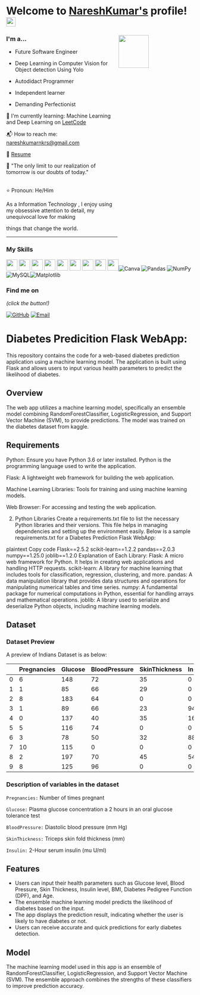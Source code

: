 # Welcome to [NareshKumar's](https://github.com/Nare5hkumars/) profile! <a href="https://github.com/Nare5hkumars/"> <img src="https://media.giphy.com/media/hvRJCLFzcasrR4ia7z/giphy.gif" width="25px"></a>

 

### I'm a...   <img src="https://camo.githubusercontent.com/2366b34bb903c09617990fb5fff4622f3e941349e846ddb7e73df872a9d21233/68747470733a2f2f63646e2e6472696262626c652e636f6d2f75736572732f3733303730332f73637265656e73686f74732f363538313234332f6176656e746f2e676966" height=15% width=40% align="right">

 

* Future Software Engineer

* Deep Learning in Computer Vision for Object detection Using Yolo

* Autodidact Programmer

* Independent learner

* Demanding Perfectionist

 

🌱 I'm currently learning: Machine Learning and Deep Learning on [LeetCode](https://leetcode.com/nareshkumarnkrs)<br>

📬 How to reach me: [nareshkumarnkrs@gmail.com](mailto:nareshkumarnkrs@gmail.com)<br>

📝 [Resume](https://github.com/Nare5hkumars/RESUME/blob/main/Nare5hkumar.pdf)<br>

💪 "The only limit to our realization of tomorrow is our doubts of today."<br><br>

⭐ Pronoun: He/Him

 As a Information Technology , I enjoy using my obsessive attention to detail, my unequivocal love for making

 things that change the world.

 

 

-------------------------------------------------------------------------------------------------------

### My Skills

<img src="https://img.shields.io/badge/-C-blue?style=for-the-badge&logo=c&logoColor=FFFFFF" height="30"> <img src="https://img.shields.io/badge/-C++-blue?style=for-the-badge&logo=c%2B%2B&logoColor=FFFFFF" height="30"> <img src="http://img.shields.io/badge/-Python-blue?style=for-the-badge&logo=python&logoColor=FFFFFF" height="30"> <img src="https://img.shields.io/badge/-Java-blue?style=for-the-badge&logo=openjdk&logoColor=white" height="30"> <img src="http://img.shields.io/badge/-PHP-blue?style=for-the-badge&logo=php&logoColor=FFFFFF" height="30"> <img src="http://img.shields.io/badge/-Machine%20Learning-blue?style=for-the-badge&logo=machine-learning&logoColor=FFFFFF" height="30"> <img src="http://img.shields.io/badge/-Deep%20Learning-blue?style=for-the-badge&logo=deep-learning&logoColor=FFFFFF" height="30"> <img src="http://img.shields.io/badge/-Computer%20Vision-blue?style=for-the-badge&logo=computer-vision&logoColor=FFFFFF" height="30"> <img src="http://img.shields.io/badge/-MySQL-blue?style=for-the-badge&logo=mysql&logoColor=FFFFFF" height="30">![Canva](https://img.shields.io/badge/Canva-%2300C4CC.svg?style=for-the-badge&logo=Canva&logoColor=white)  ![Pandas](https://img.shields.io/badge/pandas-%23150458.svg?style=for-the-badge&logo=pandas&logoColor=white) ![NumPy](https://img.shields.io/badge/numpy-%23013243.svg?style=for-the-badge&logo=numpy&logoColor=white) ![MySQL](https://img.shields.io/badge/mysql-%2300000f.svg?style=for-the-badge&logo=mysql&logoColor=white)![Matplotlib](https://img.shields.io/badge/Matplotlib-%23ffffff.svg?style=for-the-badge&logo=Matplotlib&logoColor=black)

 

 

 

### Find me on

 

_(click the button!)_

 

[![GitHub](https://img.shields.io/badge/-GitHub-blue?style=for-the-badge&logo=github&logoColor=white)](https://github.com/Hirthick6) [![Email](https://img.shields.io/badge/-Email-blue?style=for-the-badge&logo=mail.ru&logoColor=white)](mailto:hirthicksofficial@gmail.com)

 
 
# Diabetes Predicition Flask WebApp:

This repository contains the code for a web-based diabetes prediction application using a machine learning model. The application is built using Flask and allows users to input various health parameters to predict the likelihood of diabetes.<br>




## Overview

The web app utilizes a machine learning model, specifically an ensemble model combining RandomForestClassifier, LogisticRegression, and Support Vector Machine (SVM), to provide predictions. The model was trained on the diabetes dataset from kaggle.

## Requirements

Python: Ensure you have Python 3.6 or later installed. Python is the programming language used to write the application.

Flask: A lightweight web framework for building the web application.

Machine Learning Libraries: Tools for training and using machine learning models.

Web Browser: For accessing and testing the web application.

2. Python Libraries
Create a requirements.txt file to list the necessary Python libraries and their versions. This file helps in managing dependencies and setting up the environment easily. Below is a sample requirements.txt for a Diabetes Prediction Flask WebApp:

plaintext
Copy code
Flask==2.5.2
scikit-learn==1.2.2
pandas==2.0.3
numpy==1.25.0
joblib==1.2.0
Explanation of Each Library:
Flask: A micro web framework for Python. It helps in creating web applications and handling HTTP requests.
scikit-learn: A library for machine learning that includes tools for classification, regression, clustering, and more.
pandas: A data manipulation library that provides data structures and operations for manipulating numerical tables and time series.
numpy: A fundamental package for numerical computations in Python, essential for handling arrays and mathematical operations.
joblib: A library used to serialize and deserialize Python objects, including machine learning models.


## Dataset

<h3>Dataset Preview</h3><a id="3"></a>
A preview of Indians Dataset is as below:

| | Pregnancies | Glucose | BloodPressure | SkinThickness | Insulin |  BMI | DiabetesPedigreeFunction | Age | Outcome |
|-| ----------- | ------- | ------------- | ------------- | ------- | ---- | ------------------------ | --- | ------- |
|0|	          6	|     148 |            72 |            35 |       0 | 33.6 |                    0.627 |  50 |       1 |
|1|	          1	|      85 |            66 |            29 |       0 | 26.6 |                    0.351 |  31 |       0 |
|2|	          8	|     183 |            64 |             0 |       0 | 23.3 |                    0.672 |  32 |       1 |
|3|           1 |      89 |            66 |            23 |      94 | 28.1 |                    0.167 |  21 |       0 |
|4|	          0 |	  137 |            40 |            35 |     168 | 43.1 |                    2.288 |  33 |       1 |
|5|	          5 |	  116 |            74 |             0 |       0 | 25.6 |                    0.201 |  30 |       0 |
|6|	          3 |	   78 |            50 |            32 |      88 | 31.0 |                    0.248 |  26 |       1 |
|7|          10 |     115 |             0 |             0 |       0 | 35.3 |                    0.134 |  29 |       0 |
|8|           2 |     197 |            70 |            45 |     543 | 30.5 |                    0.158 |  53 |       1 |
|9|	          8 |     125 |            96 |             0 |       0 |  0.0 |                    0.232 |  54 |       1 |



<h3>Description of variables in the dataset</h3><a id="4"></a>

```Pregnancies:``` Number of times pregnant

```Glucose:``` Plasma glucose concentration a 2 hours in an oral glucose tolerance test

```BloodPressure:``` Diastolic blood pressure (mm Hg)

```SkinThickness:``` Triceps skin fold thickness (mm)

```Insulin:``` 2-Hour serum insulin (mu U/ml)

## Features

- Users can input their health parameters such as Glucose level, Blood Pressure, Skin Thickness, Insulin level, BMI, Diabetes Pedigree Function (DPF), and Age.
- The ensemble machine learning model predicts the likelihood of diabetes based on the input.
- The app displays the prediction result, indicating whether the user is likely to have diabetes or not.
- Users can receive accurate and quick predictions for early diabetes detection.

## Model

The machine learning model used in this app is an ensemble of RandomForestClassifier, LogisticRegression, and Support Vector Machine (SVM). The ensemble approach combines the strengths of these classifiers to improve prediction accuracy.



